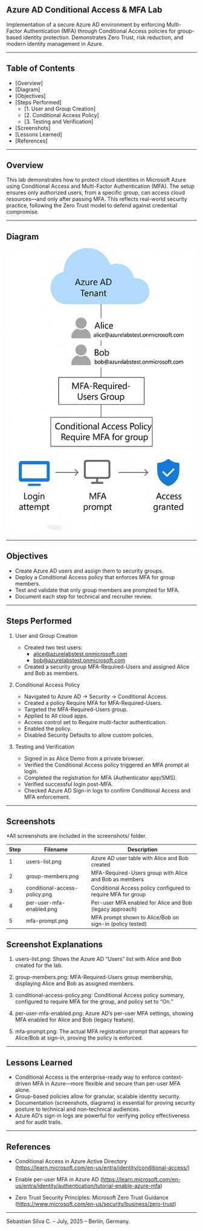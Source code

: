 ## Azure AD Conditional Access & MFA Lab

Implementation of a secure Azure AD environment by enforcing Multi-Factor Authentication (MFA) through Conditional Access policies for group-based identity protection. Demonstrates Zero Trust, risk reduction, and modern identity management in Azure.

---

## Table of Contents

- [Overview]
- [Diagram]
- [Objectives]
- [Steps Performed]
  - [1. User and Group Creation]
  - [2. Conditional Access Policy]
  - [3. Testing and Verification]
- [Screenshots]
- [Lessons Learned]
- [References]

---

## Overview

This lab demonstrates how to protect cloud identities in Microsoft Azure using Conditional Access and Multi-Factor Authentication (MFA). The setup ensures only authorized users, from a specific group, can access cloud resources—and only after passing MFA. This reflects real-world security practice, following the Zero Trust model to defend against credential compromise.

---

## Diagram

![Architecture Diagram](diagram.png)

---

## Objectives

- Create Azure AD users and assign them to security groups.
- Deploy a Conditional Access policy that enforces MFA for group members.
- Test and validate that only group members are prompted for MFA.
- Document each step for technical and recruiter review.

---

## Steps Performed

1. User and Group Creation
   - Created two test users:
     - alice@azurelabstest.onmicrosoft.com
     - bob@azurelabstest.onmicrosoft.com
   - Created a security group MFA-Required-Users and assigned Alice and Bob as members.

2. Conditional Access Policy
   - Navigated to Azure AD → Security → Conditional Access.
   - Created a policy Require MFA for MFA-Required-Users.
   - Targeted the MFA-Required-Users group.
   - Applied to All cloud apps.
   - Access control set to Require multi-factor authentication.
   - Enabled the policy.
   - Disabled Security Defaults to allow custom policies.

3. Testing and Verification
   - Signed in as Alice Demo from a private browser.
   - Verified the Conditional Access policy triggered an MFA prompt at login.
   - Completed the registration for MFA (Authenticator app/SMS).
   - Verified successful login post-MFA.
   - Checked Azure AD Sign-in logs to confirm Conditional Access and MFA enforcement.

---

## Screenshots

*All screenshots are included in the screenshots/ folder.

| Step | Filename                      | Description                                                   |
| ---- | ----------------------------- | ------------------------------------------------------------- |
| 1    | users-list.png                | Azure AD user table with Alice and Bob created                |
| 2    | group-members.png             | MFA-Required-Users group with Alice and Bob as members        |
| 3    | conditional-access-policy.png | Conditional Access policy configured to require MFA for group |
| 4    | per-user-mfa-enabled.png      | Per-user MFA enabled for Alice and Bob (legacy approach)      |
| 5    | mfa-prompt.png                | MFA prompt shown to Alice/Bob on sign-in (policy tested)      |

## Screenshot Explanations

1. users-list.png: Shows the Azure AD “Users” list with Alice and Bob created for the lab.

2. group-members.png: MFA-Required-Users group membership, displaying Alice and Bob as assigned members.

3. conditional-access-policy.png: Conditional Access policy summary, configured to require MFA for the group, and policy set to “On.”

4. per-user-mfa-enabled.png: Azure AD’s per-user MFA settings, showing MFA enabled for Alice and Bob (legacy feature).

5. mfa-prompt.png: The actual MFA registration prompt that appears for Alice/Bob at sign-in, proving the policy is enforced.

---

## Lessons Learned

- Conditional Access is the enterprise-ready way to enforce context-driven MFA in Azure—more flexible and secure than per-user MFA alone.
- Group-based policies allow for granular, scalable identity security.
- Documentation (screenshots, diagrams) is essential for proving security posture to technical and non-technical audiences.
- Azure AD’s sign-in logs are powerful for verifying policy effectiveness and for audit trails.

---

## References

- Conditional Access in Azure Active Directory
(https://learn.microsoft.com/en-us/entra/identity/conditional-access/)

- Enable per-user MFA in Azure AD
(https://learn.microsoft.com/en-us/entra/identity/authentication/tutorial-enable-azure-mfa)

- Zero Trust Security Principles: Microsoft Zero Trust Guidance
(https://www.microsoft.com/en-us/security/business/zero-trust)

---

Sebastian Silva C. – July, 2025 – Berlin, Germany.
